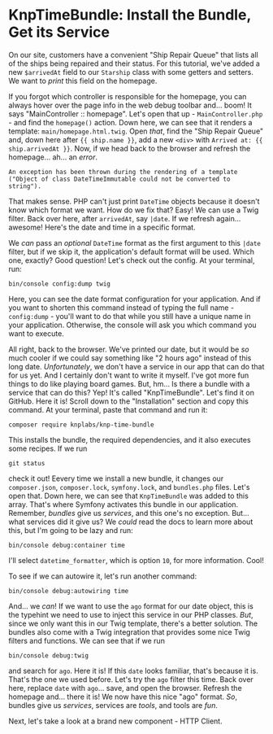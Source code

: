 # KnpTimeBundle: Install the Bundle, Get its Service

On our site, customers have a convenient "Ship Repair Queue" that lists all of the ships being repaired and their status. For this tutorial, we've added a new `$arrivedAt` field to our `Starship` class with some getters and setters. We want to *print* this field on the homepage.

If you forgot which controller is responsible for the homepage, you can always hover over the page info in the web debug toolbar and... boom! It says "MainController :: homepage". Let's open that up - `MainController.php` - and find the `homepage()` action. Down here, we can see that it renders a template: `main/homepage.html.twig`. Open *that*, find the "Ship Repair Queue" and, down here after `{{ ship.name }}`, add a new `<div>` with `Arrived at: {{ ship.arrivedAt }}`. Now, if we head back to the browser and refresh the homepage... ah... an *error*.

`An exception has been thrown during the rendering
of a template ("Object of class DateTimeImmutable
could not be converted to string").`

That makes sense. PHP can't just print `DateTime` objects because it doesn't know which format we want. How do we fix that? Easy! We can use a Twig filter. Back over here, after `arrivedAt`, say `|date`. If we refresh again... awesome! Here's the date and time in a specific format.

We *can* pass an *optional* `DateTime` format as the first argument to this `|date` filter, but if we skip it, the application's default format will be used. Which one, exactly? Good question! Let's check out the config. At your terminal, run:

```terminal
bin/console config:dump twig
```

Here, you can see the date format configuration for your application. And if you want to shorten this command instead of typing the full name - `config:dump` - you'll want to do that while you still have a unique name in your application. Otherwise, the console will ask you which command you want to execute.

All right, back to the browser. We've printed our date, but it would be *so* much cooler if we could say something like "2 hours ago" instead of this long date. *Unfortunately*, we don't have a service in our app that can do that for us yet. And I certainly don't want to write it myself. I've got more fun things to do like playing board games. But, hm... Is there a bundle with a service that can do this? Yep! It's called "KnpTimeBundle". Let's find it on GitHub. Here it is! Scroll down to the "Installation" section and copy this command. At your terminal, paste that command and run it:

```terminal
composer require knplabs/knp-time-bundle
```

This installs the bundle, the required dependencies, and it also executes some recipes. If we run

```terminal
git status
```

check it out! Eevery time we install a new bundle, it changes our `composer.json`, `composer.lock`, `symfony.lock`, and `bundles.php` files. Let's open that. Down here, we can see that `KnpTimeBundle` was added to this array. That's where Symfony activates this bundle in our application. Remember, *bundles* give us *services*, and this one's no exception. But... what services did it give us? We *could* read the docs to learn more about this, but I'm going to be lazy and run:

```terminal
bin/console debug:container time
```

I'll select `datetime_formatter`, which is option `10`, for more information. Cool!

To see if we can autowire it, let's run another command:

```terminal
bin/console debug:autowiring time
```

And... we *can*! If we want to use the `ago` format for our date object, this is the typehint we need to use to inject this service in our PHP classes. *But*, since we only want this in our Twig template, there's a better solution. The bundles also come with a Twig integration that provides some nice Twig filters and functions. We can see that if we run

```terminal
bin/console debug:twig
```

and search for `ago`. Here it is! If this `date` looks familiar, that's because it is. That's the one we used before. Let's try the `ago` filter this time. Back over here, replace `date` with `ago`... save, and open the browser. Refresh the homepage and... there it is! We now have this nice "ago" format. *So*, bundles give us *services*, services are *tools*, and tools are *fun*.

Next, let's take a look at a brand new component - HTTP Client.
